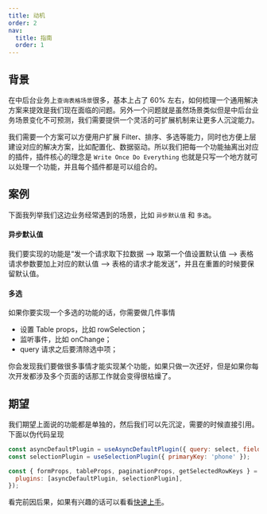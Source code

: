 ```yaml
---
title: 动机
order: 2
nav:
  title: 指南
  order: 1
---
```


## 背景

在中后台业务上`查询表格场景`很多，基本上占了 60% 左右，如何梳理一个通用解决方案来提效是我们现在面临的问题。另外一个问题就是虽然场景类似但是中后台业务场景变化不可预测，我们需要提供一个灵活的可扩展机制来让更多人沉淀能力。

我们需要一个方案可以方便用户扩展 Filter、排序、多选等能力，同时也方便上层建设对应的解决方案，比如配置化、数据驱动。所以我们把每一个功能抽离出对应的插件，插件核心的理念是 `Write Once Do Everything` 也就是只写一个地方就可以处理一个功能，并且每个插件都是可以组合的。

## 案例

下面我列举我们这边业务经常遇到的场景，比如 `异步默认值` 和 `多选`。

#### 异步默认值

我们要实现的功能是“发一个请求取下拉数据 --> 取第一个值设置默认值 --> 表格请求参数要加上对应的默认值 --> 表格的请求才能发送”，并且在重置的时候要保留默认值。

#### 多选

如果你要实现一个多选的功能的话，你需要做几件事情

- 设置 Table props，比如 rowSelection；
- 监听事件，比如 onChange；
- query 请求之后要清除选中项；

你会发现我们要做很多事情才能实现某个功能，如果只做一次还好，但是如果你每次开发都涉及多个页面的话那工作就会变得很枯燥了。

## 期望

我们期望上面说的功能都是单独的，然后我们可以先沉淀，需要的时候直接引用。下面以伪代码呈现

```js
const asyncDefaultPlugin = useAsyncDefaultPlugin({ query: select, field: 'name' });
const selectionPlugin = useSelectionPlugin({ primaryKey: 'phone' });

const { formProps, tableProps, paginationProps, getSelectedRowKeys } = useNextFormTable(list, {
  plugins: [asyncDefaultPlugin, selectionPlugin],
});
```

看完前因后果，如果有兴趣的话可以看看[快速上手](./getting-started)。